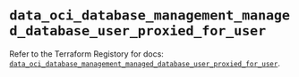 # `data_oci_database_management_managed_database_user_proxied_for_user`

Refer to the Terraform Registory for docs: [`data_oci_database_management_managed_database_user_proxied_for_user`](https://registry.terraform.io/providers/oracle/oci/6.18.0/docs/data-sources/database_management_managed_database_user_proxied_for_user).
